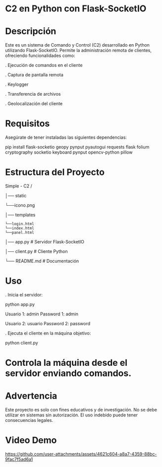 # C2 en Python con Flask-SocketIO

# Descripción

Este es un sistema de Comando y Control (C2) desarrollado en Python utilizando Flask-SocketIO. Permite la administración remota de clientes, ofreciendo funcionalidades como:

. Ejecución de comandos en el cliente

. Captura de pantalla remota

. Keylogger

. Transferencia de archivos

. Geolocalización del cliente

# Requisitos

Asegúrate de tener instaladas las siguientes dependencias:

pip install flask-socketio geopy pynput pyautogui requests flask folium cryptography socketio keyboard pynput opencv-python pillow

# Estructura del Proyecto
Simple - C2 /

│── static

  └──icono.png
  
│── templates

    └──login.html
    └──index.html
    └──panel.html
    
│── app.py  # Servidor Flask-SocketIO

│── client.py  # Cliente Python

└── README.md  # Documentación

# Uso

. Inicia el servidor:

python app.py

Usuario 1: admin Password 1: admin

Usuario 2: usuario Password 2: password

. Ejecuta el cliente en la máquina objetivo:

python client.py

# Controla la máquina desde el servidor enviando comandos.

# Advertencia

Este proyecto es solo con fines educativos y de investigación. No se debe utilizar en sistemas sin autorización. El uso indebido puede tener consecuencias legales.

# Video Demo

https://github.com/user-attachments/assets/4621c604-a8a7-4359-88bc-9fac7f5ad6a1






